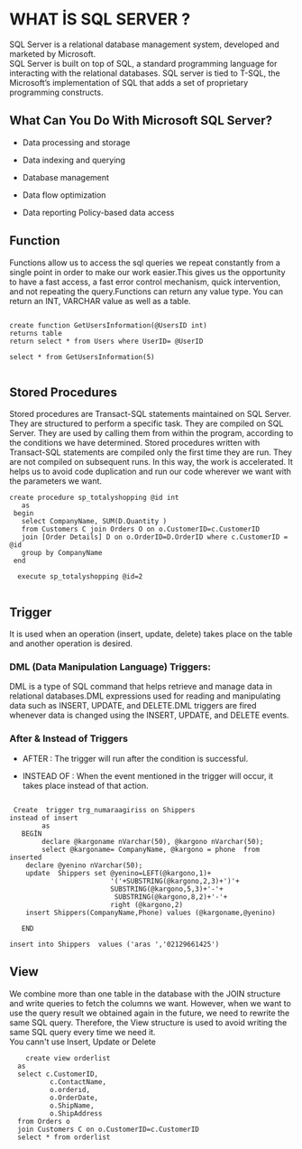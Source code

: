 # WHAT İS SQL SERVER ?
SQL Server is a relational database management system,  developed and marketed by Microsoft.
<BR> SQL Server is built on top of SQL, a standard programming language for interacting with the relational databases. SQL server is tied to  T-SQL, the Microsoft’s implementation of SQL that adds a set of proprietary programming constructs.
 
 ## What Can You Do With Microsoft SQL Server?

* Data processing and storage

* Data indexing and querying

* Database management

* Data flow optimization

* Data reporting Policy-based data access
 
 ## Function 

 Functions allow us to access the sql queries we repeat constantly from a single point in order to make our work easier.This gives us the opportunity to have a fast access, a fast error control mechanism, quick intervention, and not repeating the query.Functions can return any value type. You can return an INT, VARCHAR value as well as a table.
	
```
 
create function GetUsersInformation(@UsersID int)
returns table 
return select * from Users where UserID= @UserID

select * from GetUsersInformation(5) 
 

 ```

 ## Stored Procedures

Stored procedures are Transact-SQL statements maintained on SQL Server. They are structured to perform a specific task.
They are compiled on SQL Server. They are used by calling them from within the program, according to the conditions we have determined.
Stored procedures written with Transact-SQL statements are compiled only the first time they are run.
They are not compiled on subsequent runs. In this way, the work is accelerated. It helps us to avoid code duplication and run our code wherever we want with the parameters we want.
 
 ```
create procedure sp_totalyshopping @id int 
	as
  begin
	select CompanyName, SUM(D.Quantity )
	from Customers C join Orders O on o.CustomerID=c.CustomerID
	join [Order Details] D on o.OrderID=D.OrderID where c.CustomerID = @id 
	group by CompanyName
  end 

   execute sp_totalyshopping @id=2
	
```	
 
 ## Trigger 
 
 It is used when an operation (insert, update, delete) takes place on the table and another operation is desired.
 ### DML (Data Manipulation Language) Triggers:
 DML is a type of SQL command that helps retrieve and manage data in relational databases.DML expressions used for reading and manipulating data such as INSERT, UPDATE, and DELETE.DML triggers are fired whenever data is changed using the INSERT, UPDATE, and DELETE events.
 
### After & Instead of Triggers
* AFTER : The trigger will run after the condition is successful.

* INSTEAD OF : When the event mentioned in the trigger will occur, it takes place instead of that action.
```	
 
 Create  trigger trg_numaraagiriss on Shippers
instead of insert
        as
   BEGİN
        declare @kargoname nVarchar(50), @kargono nVarchar(50);
        select @kargoname= CompanyName, @kargono = phone  from inserted
	declare @yenino nVarchar(50);
	update  Shippers set @yenino=LEFT(@kargono,1)+
	                     '('+SUBSTRING(@kargono,2,3)+')'+
	                     SUBSTRING(@kargono,5,3)+'-'+
	                      SUBSTRING(@kargono,8,2)+'-'+
	                     right (@kargono,2)
	insert Shippers(CompanyName,Phone) values (@kargoname,@yenino)
      
   END    

insert into Shippers  values ('aras ','02129661425')

```

	
## View 
We combine more than one table in the database with the JOIN structure and write queries to fetch the columns we want.
However, when we want to use the query result we obtained again in the future, we need to rewrite the same SQL query.
Therefore, the View  structure is used to avoid writing the same SQL query every time we need it.
	<br>You cann't use Insert, Update or Delete
	
```
	create view orderlist 
  as
  select c.CustomerID, 
          c.ContactName,
		  o.orderıd, 
		  o.OrderDate,
		  o.ShipName,
		  o.ShipAddress 
  from Orders o 
  join Customers C on o.CustomerID=c.CustomerID
  select * from orderlist
```
